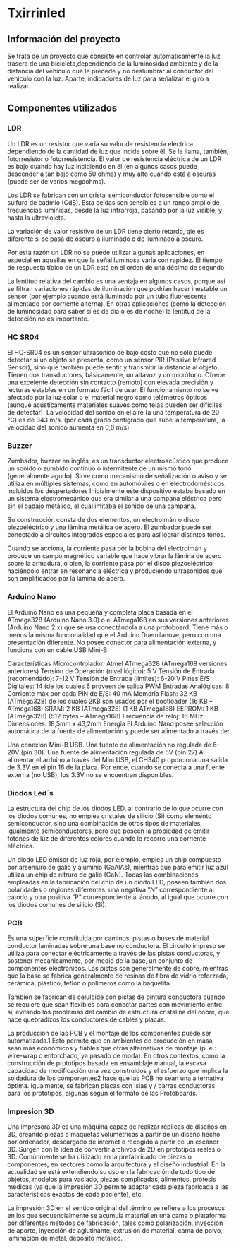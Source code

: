 # Txirrinled
## Información del proyecto
Se trata de un proyecto que consiste en controlar automaticamente la luz trasera de una bicicleta,dependiendo de la luminosidad ambiente y de la distancia del vehiculo que le precede y no deslumbrar al conductor del vehiculo con la luz. Aparte, indicadores de luz para señalizar el giro a realizar.
## Componentes utilizados
  ### LDR
  Un LDR es un resistor que varía su valor de resistencia eléctrica dependiendo de la cantidad de luz que incide sobre él. Se le llama, también, fotorresistor o fotorresistencia. El valor de resistencia eléctrica de un LDR es bajo cuando hay luz incidiendo en él (en algunos casos puede descender a tan bajo como 50 ohms) y muy alto cuando está a oscuras (puede ser de varios megaohms).

Los LDR se fabrican con un cristal semiconductor fotosensible como el sulfuro de cadmio (CdS). Esta celdas son sensibles a un rango amplio de frecuencias lumínicas, desde la luz infrarroja, pasando por la luz visible, y hasta la ultravioleta.

La variación de valor resistivo de un LDR tiene cierto retardo, qie es diferente si se pasa de oscuro a iluminado o de iluminado a oscuro.

Por esta razón un LDR no se puede utilizar algunas aplicaciones, en especial en aquellas en que la señal luminosa varía con rapidez. El tiempo de respuesta típico de un LDR está en el orden de una décima de segundo.

La lentitud relativa del cambio es una ventaja en algunos casos, porque así se filtran variaciones rápidas de iluminación que podrían hacer inestable un sensor (por ejemplo cuando está iluminado por un tubo fluorescente alimentado por corriente alterna), En otras aplicaciones (como la detección de luminosidad para saber si es de día o es de noche) la lentitud de la detección no es importante.
 
  ### HC SR04
  El HC-SR04 es un sensor ultrasónico de bajo costo que no sólo puede detectar si un objeto se presenta, como un sensor PIR (Passive Infrared Sensor), sino que también puede sentir y transmitir la distancia al objeto.
Tienen dos transductores, básicamente, un altavoz y un micrófono.
 Ofrece una excelente detección sin contacto (remoto) con elevada precisión y lecturas estables en un formato fácil de usar.
El funcionamiento no se ve afectado por la luz solar o el material negro como telémetros ópticos (aunque acústicamente materiales suaves como telas pueden ser difíciles de detectar).
La velocidad del sonido en el aire (a una temperatura de 20 °C) es de 343 m/s. (por cada grado centígrado que sube la temperatura, la velocidad del sonido aumenta en 0,6 m/s)
  
  ### Buzzer
  Zumbador, buzzer en inglés, es un transductor electroacústico que produce un sonido o zumbido continuo o intermitente de un mismo tono (generalmente agudo). Sirve como mecanismo de señalización o aviso y se utiliza en múltiples sistemas, como en automóviles o en electrodomésticos, incluidos los despertadores
  Inicialmente este dispositivo estaba basado en un sistema electromecánico que era similar a una campana eléctrica pero sin el badajo metálico, el cual imitaba el sonido de una campana.

Su construcción consta de dos elementos, un electroimán o disco piezoeléctrico y una lámina metálica de acero. El zumbador puede ser conectado a circuitos integrados especiales para así lograr distintos tonos.

Cuando se acciona, la corriente pasa por la bobina del electroimán y produce un campo magnético variable que hace vibrar la lámina de acero sobre la armadura, o bien, la corriente pasa por el disco piezoeléctrico haciéndolo entrar en resonancia eléctrica y produciendo ultrasonidos que son amplificados por la lámina de acero.
  ### Arduino Nano
  El Arduino Nano es una pequeña y completa placa basada en el ATmega328 (Arduino Nano 3.0) o el ATmega168 en sus versiones anteriores (Arduino Nano 2.x) que se usa conectándola a una protoboard. Tiene más o menos la misma funcionalidad que el Arduino Duemilanove, pero con una presentación diferente. No posee conector para alimentación externa, y funciona con un cable USB Mini-B.

Características
Microcontrolador: Atmel ATmega328 (ATmega168 versiones anteriores)
Tensión de Operación (nivel lógico): 5 V
Tensión de Entrada (recomendado): 7-12 V
Tensión de Entrada (límites): 6-20 V
Pines E/S Digitales: 14 (de los cuales 6 proveen de salida PWM
Entradas Analógicas: 8 Corriente máx por cada PIN de E/S: 40 mA
Memoria Flash: 32 KB (ATmega328) de los cuales 2KB son usados por el bootloader (16 KB – ATmega168)
SRAM: 2 KB (ATmega328) (1 KB ATmega168)
EEPROM: 1 KB (ATmega328) (512 bytes – ATmega168)
Frecuencia de reloj: 16 MHz
Dimensiones: 18,5mm x 43,2mm
Energía
El Arduino Nano posee selección automática de la fuente de alimentación y puede ser alimentado a través de:

Una conexión Mini-B USB.
Una fuente de alimentación no regulada de 6-20V (pin 30).
Una fuente de alimentación regulada de 5V (pin 27)
Al alimentar el arduino a través del Mini USB, el CH340 proporciona una salida de 3.3V en el pin 16 de la placa. Por ende, cuando se conecta a una fuente externa (no USB), los 3.3V no se encuentran disponibles.

### Diodos Led´s
   La estructura del chip de los diodos LED, al contrario de lo que ocurre con los diodos comunes, no emplea cristales de silicio (Si) como elemento semiconductor, sino una combinación de otros tipos de materiales, igualmente semiconductores, pero que poseen la propiedad de emitir fotones de luz de diferentes colores cuando lo recorre una corriente eléctrica.

Un diodo LED emisor de luz roja, por ejemplo, emplea un chip compuesto por arseniuro de galio y aluminio (GaAlAs), mientras que para emitir luz azul utiliza un chip de nitruro de galio (GaN). Todas las combinaciones empleadas en la fabricación del chip de un diodo LED, poseen también dos polaridades o regiones diferentes: una negativa “N” correspondiente al cátodo y otra positiva “P” correspondiente al ánodo, al igual que ocurre con los diodos comunes de silicio (Si).
  
  ### PCB
  Es una superficie constituida por caminos, pistas o buses de material conductor laminadas sobre una base no conductora. El circuito impreso se utiliza para conectar eléctricamente a través de las pistas conductoras, y sostener mecánicamente, por medio de la base, un conjunto de componentes electrónicos. Las pistas son generalmente de cobre, mientras que la base se fabrica generalmente de resinas de fibra de vidrio reforzada, cerámica, plástico, teflón o polímeros como la baquelita.

También se fabrican de celuloide con pistas de pintura conductora cuando se requiere que sean flexibles para conectar partes con movimiento entre sí, evitando los problemas del cambio de estructura cristalina del cobre, que hace quebradizos los conductores de cables y placas.

La producción de las PCB y el montaje de los componentes puede ser automatizada.1​ Esto permite que en ambientes de producción en masa, sean más económicos y fiables que otras alternativas de montaje (p. e.: wire-wrap o entorchado, ya pasado de moda). En otros contextos, como la construcción de prototipos basada en ensamblaje manual, la escasa capacidad de modificación una vez construidos y el esfuerzo que implica la soldadura de los componentes2​ hace que las PCB no sean una alternativa óptima. Igualmente, se fabrican placas con islas y / barras conductoras para los prototipos, algunas según el formato de las Protoboards.
  
  ### Impresion 3D 
  Una impresora 3D es una máquina capaz de realizar réplicas de diseños en 3D, creando piezas o maquetas volumétricas a partir de un diseño hecho por ordenador, descargado de internet o recogido a partir de un escáner 3D. Surgen con la idea de convertir archivos de 2D en prototipos reales o 3D. Comúnmente se ha utilizado en la prefabricado de piezas o componentes, en sectores como la arquitectura y el diseño industrial. En la actualidad se está extendiendo su uso en la fabricación de todo tipo de objetos, modelos para vaciado, piezas complicadas, alimentos, prótesis médicas (ya que la impresión 3D permite adaptar cada pieza fabricada a las características exactas de cada paciente), etc.

La impresión 3D en el sentido original del término se refiere a los procesos en los que secuencialmente se acumula material en una cama o plataforma por diferentes métodos de fabricación, tales como polarización, inyección de aporte, inyección de aglutinante, extrusión de material, cama de polvo, laminación de metal, depósito metálico.
